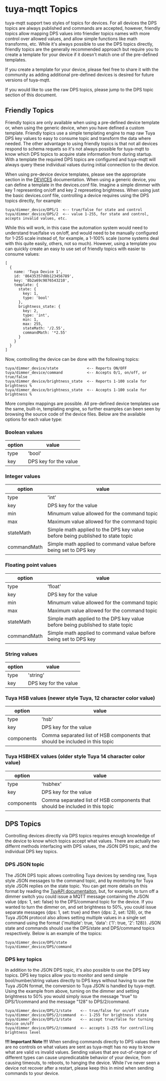 # tuya-mqtt Topics
tuya-mqtt support two styles of topics for devices.  For all devices the DPS topics are always published and commands are accepted, however, friendly topics allow mapping DPS values into friendier topics names with more control over allowed values, and allow simple functions like math transforms, etc.  While it's always possible to use the DPS topics directly, friendly topics are the generally recommended approach but require you to create a template for your device if it doesn't match one of the pre-defined templates.

If you create a template for your device, please feel free to share it with the community as adding additional pre-defined devices is desired for future versions of tuya-mqtt.

If you would like to use the raw DPS topics, please jump to the DPS topic section of this document.

## Friendly Topics
Friendly topics are only available when using a pre-defined device template or, when using the generic device, when you have defined a custom template.  Friendly topics use a simple templating engine to map raw Tuya DPS key values to easy to consume topic and transform the data where needed.  The other advantage to using friendly topics is that not all devices respond to schema requets so it's not always possible for tuya-mqtt to know which DPS topics to acquire state information from during startup.  With a template the required DPS topics are configured and tuya-mqtt will always query these individual values during initial connection to the device.

When using pre-device device templates, please see the appropriate section in the [DEVICES](docs/DEVICES.md) documentation.  When using a generic device, you can define a template in the devices.conf file.  Imagine a simple dimmer with key 1 representing on/off and key 2 represeting brightness.  When using just the basic devices.conf file, controlling a device requires using the DPS topics directly, for example:
```
tuya/dimmer_device/DPS/1  <-- true/false for state and control
tuya/dimmer_device/DPS/2  <-- value 1-255, for state and control, accepts invalid values, etc.

```
While this will work, in this case the automation system would need to understand true/false vs on/off, and would need to be manually configured for 1-255 scale instead of, for example, a 1-100% scale (some systems deal with this quite easily, others, not so much).  However, using a template you can quickly create an easy to use set of friendly topics with easier to consume values:
```
[
  {
    name: 'Tuya Device 1',
    id: '86435357d8b123456789',
    key: '8b2a69c9876543210',
    template: {
      state: {
        key: 1,
        type: 'bool'
      },
      brightness_state: { 
        key: 2,
        type: 'int',
        min: 1,
        max: 255,
        stateMath: '/2.55',
        commandMath: '*2.55'
      }
    }
  }
]
```
Now, controlling the device can be done with the following topics:
```
tuya/dimmer_device/state             <-- Reports ON/OFF
tuya/dimmer_device/command           <-- Accepts 0/1, on/off, or true/false
tuya/dimmer_device/brightness_state  <-- Reports 1-100 scale for brightness %
tuya/dimmer_device/brightness_state  <-- Accepts 1-100 scale for brightness %
```
More complex mappings are possible.  All pre-defined device templates use the same, built-in, templating engine, so further examples can been seen by browsing the source code of the device files.  Below are the available options for each value type:

### Boolean values
| option | value |
| --- | --- |
| type | 'bool' |
| key | DPS key for the value |

### Integer values
| option | value |
| --- | --- |
| type | 'int' |
| key | DPS key for the value |
| min | Minumum value allowed for the command topic |
| max | Maximum value allowed for the command topic | 
| stateMath | Simple math applied to the DPS key value before being published to state topic |
| commandMath | Simple math applied to command value before being set to DPS key |

### Floating point values
| option | value |
| --- | --- |
| type | 'float' |
| key | DPS key for the value |
| min | Minumum value allowed for the command topic |
| max | Maximum value allowed for the command topic | 
| stateMath | Simple math applied to the DPS key value before being published to state topic |
| commandMath | Simple math applied to command value before being set to DPS key |

### String values
| option | value |
| --- | --- |
| type | 'string' |
| key | DPS key for the value |

### Tuya HSB values (newer style Tuya, 12 character color value)
| option | value |
| --- | --- |
| type | 'hsb' |
| key | DPS key for the value |
| components | Comma separated list of HSB components that should be included in this topic |

### Tuya HSBHEX values (older style Tuya 14 character color value)
| option | value |
| --- | --- |
| type | 'hsbhex' |
| key | DPS key for the value |
| components | Comma separated list of HSB components that should be included in this topic |

## DPS Topics
Controlling devices directly via DPS topics requires enough knowledge of the device to know which topics accept what values.  There are actually two differnt methods interfacing with DPS values, the JSON DPS topic, and the individual DPS key topics.

### DPS JSON topic
The JSON DPS topic allows controlling Tuya devices by sending raw, Tuya style JSON messages to the command topic, and by monitoring for Tuya style JSON replies on the state topic.  You can get more details on this format by reading the [TuyAPI documentaiton](https://codetheweb.github.io/tuyapi/index.html), but, for example, to turn off a dimmer switch you could issue a MQTT message containing the JSON value {dps: 1, set: false} to the DPS/command topic for the device.  If you wanted to turn the dimmer on, and set brightness to 50%, you could issue separate messages {dps: 1, set: true} and then {dps: 2, set: 128}, or, the Tuya JSON protocol also allows setting multiple values in a single set command using the format {'multiple': true, 'data': {'1': true, '2': 128}}.  JSON state and commands should use the DPS/state and DPS/command topics respectively.  Below is an example of the topics:
```
tuya/dimmer_device/DPS/state
tuya/dimmer_device/DPS/command
```
### DPS key topics
In addition to the JSON DPS topic, it's also possible to use the DPS key topics.  DPS key topics allow you to monitor and send simple bool/number/string values directly to DPS keys without having to use the Tuya JSON format, the conversion to Tuya JSON is handled by tuya-mqtt.  Using the example from above, turning on the dimmer and setting brightness to 50% you would simply issue the message "true" to DPS/1/command and the message "128" to DPS/2/command.
```
tuya/dimmer_device/DPS/1/state    <-- true/false for on/off state
tuya/dimmer_device/DPS/2/command  <-- 1-255 for brightness state
tuya/dimmer_device/DPS/1/state    <-- accept true/false for turning device on/off
tuya/dimmer_device/DPS/2/command  <-- accepts 1-255 for controlling brightness level
```
**!!! Important Note !!!** When sending commands directly to DPS values there are no controls on what values are sent as tuya-mqtt has no way to know what are valid vs invalid values.  Sending values that are out-of-range or of different types can cause unpredicatable behavior of your device, from causing timeouts, to reboots, to hanging the device.  While I've never seen a device not recover after a restart, please keep this in mind when sending commands to your device.